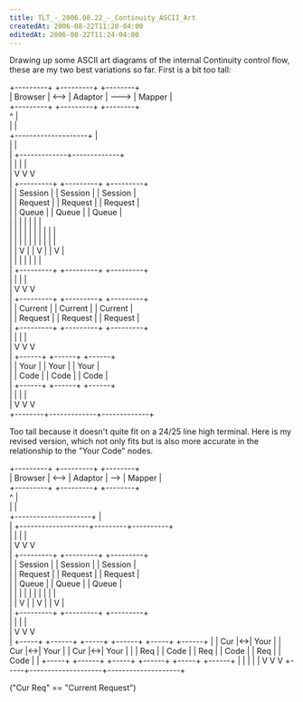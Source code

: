 ```yaml
---
title: TLT_-_2006.08.22_-_Continuity_ASCII_Art
createdAt: 2006-08-22T11:20-04:00
editedAt: 2006-08-22T11:24-04:00
---
```


Drawing up some ASCII art diagrams of the internal Continuity control flow, these are my two best variations so far. First is a bit too tall:

  +---------+      +---------+      +--------+                         
  | Browser | <--> | Adaptor | ---> | Mapper |                         
  +---------+      +---------+      +--------+                         
                        ^               |                              
                        |               |                              
   +--------------------+               |                              
   |                                    |                              
   |        +-------------+-------------+                              
   |        |             |             |                              
   |        V             V             V                              
   |   +---------+   +---------+   +---------+                         
   |   | Session |   | Session |   | Session |                         
   |   | Request |   | Request |   | Request |                         
   |   | Queue   |   | Queue   |   | Queue   |                         
   |   |         |   |         |   |         |                         
   |   |    |    |   |    |    |   |    |    |                         
   |   |    |    |   |    |    |   |    |    |                         
   |   |    V    |   |    V    |   |    V    |                         
   |   |         |   |         |   |         |                         
   |   +---------+   +---------+   +---------+                         
   |        |             |             |                              
   |        V             V             V                              
   |   +---------+   +---------+   +---------+                         
   |   | Current |   | Current |   | Current |                         
   |   | Request |   | Request |   | Request |                         
   |   +---------+   +---------+   +---------+                         
   |        |             |             |                              
   |        V             V             V                              
   |    +------+      +------+      +------+                           
   |    | Your |      | Your |      | Your |                           
   |    | Code |      | Code |      | Code |                           
   |    +------+      +------+      +------+                           
   |        |             |             |                              
   |        V             V             V                              
   +--------+-------------+-------------+                              

Too tall because it doesn't quite fit on a 24/25 line high terminal. Here is my revised version, which not only fits but is also more accurate in the relationship to the "Your Code" nodes.

  +---------+      +---------+     +--------+                         
  | Browser | <--> | Adaptor | --> | Mapper |                         
  +---------+      +---------+     +--------+                         
                        ^              |                              
                        |              |                              
  +---------------------+              |                              
  |      +-------------------+---------+----------+          
  |      |                   |                    |              
  |      V                   V                    V              
  |    +---------+         +---------+          +---------+         
  |    | Session |         | Session |          | Session |            
  |    | Request |         | Request |          | Request |         
  |    | Queue   |         | Queue   |          | Queue   |         
  |    |    |    |         |    |    |          |    |    |        
  |    |    V    |         |    V    |          |    V    |         
  |    +---------+         +---------+          +---------+          
  |      |                   |                    |             
  |      V                   V                    V              
  |  +-----+   +------+   +-----+   +------+   +-----+   +------+
  |  | Cur |<->| Your |   | Cur |<->| Your |   | Cur |<->| Your |
  |  | Req |   | Code |   | Req |   | Code |   | Req |   | Code |
  |  +-----+   +------+   +-----+   +------+   +-----+   +------+
  |     |                    |                    |
  |     V                    V                    V
  +-----+--------------------+--------------------+

("Cur Req" == "Current Request")

